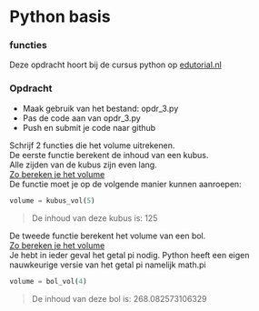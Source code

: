# Python basis

### functies
Deze opdracht hoort bij de cursus python op [edutorial.nl](https://www.edutorial.nl/course/python)

### Opdracht

* Maak gebruik van het bestand: opdr_3.py
* Pas de code aan van opdr_3.py
* Push en submit je code naar github


Schrijf 2 functies die het volume uitrekenen.  
De eerste functie berekent de inhoud van een kubus.  
Alle zijden van de kubus zijn even lang.  
[Zo bereken je het volume](https://nl.wikibooks.org/wiki/Wiskunde/Volume)  
De functie moet je op de volgende manier kunnen aanroepen:  
```python
volume = kubus_vol(5)
```

> De inhoud van deze kubus is: 125

De tweede functie berekent het volume van een bol.  
[Zo bereken je het volume](https://nl.wikibooks.org/wiki/Wiskunde/Volume)  
Je hebt in ieder geval het getal pi nodig. 
Python heeft een eigen nauwkeurige versie van het getal pi namelijk math.pi

```python
volume = bol_vol(4)
```
> De inhoud van deze bol is: 268.082573106329 

